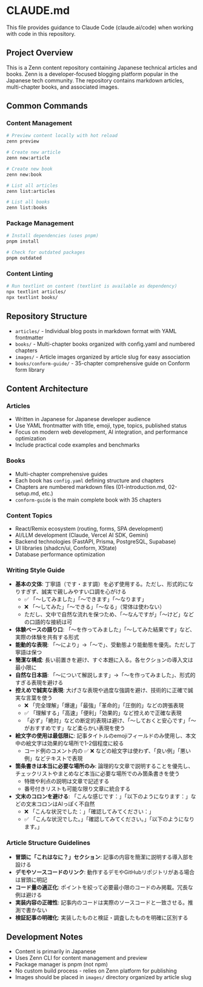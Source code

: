 # CLAUDE.md

This file provides guidance to Claude Code (claude.ai/code) when working with code in this repository.

## Project Overview

This is a Zenn content repository containing Japanese technical articles and books. Zenn is a developer-focused blogging platform popular in the Japanese tech community. The repository contains markdown articles, multi-chapter books, and associated images.

## Common Commands

### Content Management

```bash
# Preview content locally with hot reload
zenn preview

# Create new article
zenn new:article

# Create new book
zenn new:book

# List all articles
zenn list:articles

# List all books  
zenn list:books
```

### Package Management

```bash
# Install dependencies (uses pnpm)
pnpm install

# Check for outdated packages
pnpm outdated
```

### Content Linting

```bash
# Run textlint on content (textlint is available as dependency)
npx textlint articles/
npx textlint books/
```

## Repository Structure

- `articles/` - Individual blog posts in markdown format with YAML frontmatter
- `books/` - Multi-chapter books organized with config.yaml and numbered chapters
- `images/` - Article images organized by article slug for easy association
- `books/conform-guide/` - 35-chapter comprehensive guide on Conform form library

## Content Architecture

### Articles

- Written in Japanese for Japanese developer audience
- Use YAML frontmatter with title, emoji, type, topics, published status
- Focus on modern web development, AI integration, and performance optimization
- Include practical code examples and benchmarks

### Books

- Multi-chapter comprehensive guides
- Each book has `config.yaml` defining structure and chapters
- Chapters are numbered markdown files (01-introduction.md, 02-setup.md, etc.)
- `conform-guide` is the main complete book with 35 chapters

### Content Topics

- React/Remix ecosystem (routing, forms, SPA development)
- AI/LLM development (Claude, Vercel AI SDK, Gemini)
- Backend technologies (FastAPI, Prisma, PostgreSQL, Supabase)
- UI libraries (shadcn/ui, Conform, XState)
- Database performance optimization

### Writing Style Guide

- **基本の文体**: 丁寧語（です・ます調）を必ず使用する。ただし、形式的になりすぎず、誠実で親しみやすい口調を心がける
  - ✅ 「〜してみました」「〜できます」「〜なります」
  - ❌ 「〜してみた」「〜できる」「〜なる」（常体は使わない）
  - ただし、文中で自然な流れを保つため、「〜なんですが」「〜けど」などの口語的な接続は可
- **体験ベースの語り口**: 「〜を作ってみました」「〜してみた結果です」など、実際の体験を共有する形式
- **能動的な表現**: 「〜により」→「〜で」、受動態より能動態を優先。ただし丁寧語は保つ
- **簡潔な構成**: 長い前置きを避け、すぐ本題に入る。各セクションの導入文は最小限に
- **自然な日本語**: 「〜について解説します」→「〜を作ってみました」、形式的すぎる表現を避ける
- **控えめで誠実な表現**: 大げさな表現や過度な強調を避け、技術的に正確で誠実な言葉を使う
  - ❌ 「完全理解」「爆速」「最強」「革命的」「圧倒的」などの誇張表現
  - ✅ 「理解する」「高速」「便利」「効果的」など控えめで正確な表現
  - 「必ず」「絶対」などの断定的表現は避け、「〜しておくと安心です」「〜がおすすめです」など柔らかい表現を使う
- **絵文字の使用は最低限に**: 記事タイトルのemojiフィールドのみ使用し、本文中の絵文字は効果的な場所で1-2個程度に絞る
  - コード例のコメント内の ✅ ❌ などの絵文字は使わず、「良い例」「悪い例」などテキストで表現
- **箇条書きは本当に必要な場所のみ**: 論理的な文章で説明することを優先し、チェックリストやまとめなど本当に必要な場所でのみ箇条書きを使う
  - 特徴や利点の説明は文章で記述する
  - 番号付きリストも可能な限り文章に統合する
- **文末のコロンを避ける**: 「こんな感じです：」「以下のようになります：」などの文末コロンはAIっぽく不自然
  - ❌ 「こんな状況でした：」「確認してみてください：」
  - ✅ 「こんな状況でした。」「確認してみてください。」「以下のようになります。」

### Article Structure Guidelines

- **冒頭に「これはなに？」セクション**: 記事の内容を簡潔に説明する導入部を設ける
- **デモやソースコードのリンク**: 動作するデモやGitHubリポジトリがある場合は冒頭に明記
- **コード量の適正化**: ポイントを絞って必要最小限のコードのみ掲載。冗長な例は避ける
- **実装内容の正確性**: 記事内のコードは実際のソースコードと一致させる。推測で書かない
- **検証記事の明確化**: 実装したものと検証・調査したものを明確に区別する

## Development Notes

- Content is primarily in Japanese
- Uses Zenn CLI for content management and preview
- Package manager is pnpm (not npm)
- No custom build process - relies on Zenn platform for publishing
- Images should be placed in `images/` directory organized by article slug
